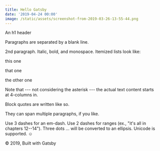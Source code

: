 ```yaml
---
title: Hello Gatsby
date: '2019-04-24 00:00'
image: /static/assets/screenshot-from-2019-03-26-13-55-44.png
---
```

An h1 header

Paragraphs are separated by a blank line.



2nd paragraph. Italic, bold, and monospace. Itemized lists look like:



this one

that one

the other one

Note that --- not considering the asterisk --- the actual text content starts at 4-columns in.



Block quotes are written like so.



They can span multiple paragraphs, if you like.



Use 3 dashes for an em-dash. Use 2 dashes for ranges (ex., "it's all in chapters 12--14"). Three dots ... will be converted to an ellipsis. Unicode is supported. ☺



© 2019, Built with Gatsby

